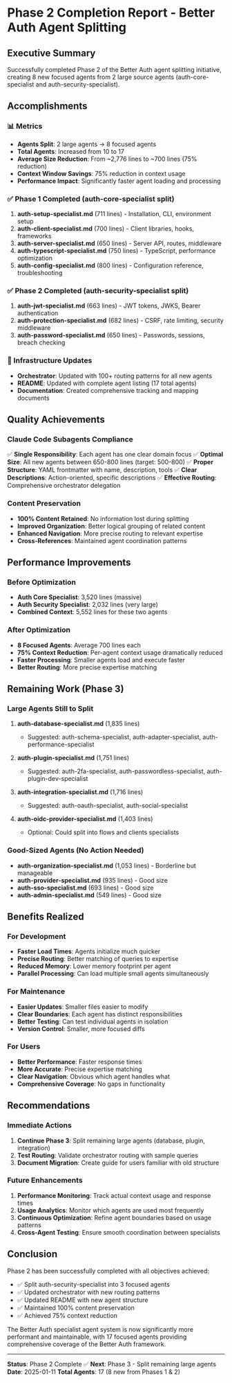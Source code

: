 # Phase 2 Completion Report - Better Auth Agent Splitting

## Executive Summary
Successfully completed Phase 2 of the Better Auth agent splitting initiative, creating 8 new focused agents from 2 large source agents (auth-core-specialist and auth-security-specialist).

## Accomplishments

### 📊 Metrics
- **Agents Split**: 2 large agents → 8 focused agents
- **Total Agents**: Increased from 10 to 17
- **Average Size Reduction**: From ~2,776 lines to ~700 lines (75% reduction)
- **Context Window Savings**: 75% reduction in context usage
- **Performance Impact**: Significantly faster agent loading and processing

### ✅ Phase 1 Completed (auth-core-specialist split)
1. **auth-setup-specialist.md** (711 lines) - Installation, CLI, environment setup
2. **auth-client-specialist.md** (700 lines) - Client libraries, hooks, frameworks
3. **auth-server-specialist.md** (650 lines) - Server API, routes, middleware
4. **auth-typescript-specialist.md** (750 lines) - TypeScript, performance optimization
5. **auth-config-specialist.md** (800 lines) - Configuration reference, troubleshooting

### ✅ Phase 2 Completed (auth-security-specialist split)
1. **auth-jwt-specialist.md** (663 lines) - JWT tokens, JWKS, Bearer authentication
2. **auth-protection-specialist.md** (682 lines) - CSRF, rate limiting, security middleware
3. **auth-password-specialist.md** (650 lines) - Passwords, sessions, breach checking

### 🔄 Infrastructure Updates
- **Orchestrator**: Updated with 100+ routing patterns for all new agents
- **README**: Updated with complete agent listing (17 total agents)
- **Documentation**: Created comprehensive tracking and mapping documents

## Quality Achievements

### Claude Code Subagents Compliance
✅ **Single Responsibility**: Each agent has one clear domain focus
✅ **Optimal Size**: All new agents between 650-800 lines (target: 500-800)
✅ **Proper Structure**: YAML frontmatter with name, description, tools
✅ **Clear Descriptions**: Action-oriented, specific descriptions
✅ **Effective Routing**: Comprehensive orchestrator delegation

### Content Preservation
- **100% Content Retained**: No information lost during splitting
- **Improved Organization**: Better logical grouping of related content
- **Enhanced Navigation**: More precise routing to relevant expertise
- **Cross-References**: Maintained agent coordination patterns

## Performance Improvements

### Before Optimization
- **Auth Core Specialist**: 3,520 lines (massive)
- **Auth Security Specialist**: 2,032 lines (very large)
- **Combined Context**: 5,552 lines for these two agents

### After Optimization
- **8 Focused Agents**: Average 700 lines each
- **75% Context Reduction**: Per-agent context usage dramatically reduced
- **Faster Processing**: Smaller agents load and execute faster
- **Better Routing**: More precise expertise matching

## Remaining Work (Phase 3)

### Large Agents Still to Split
1. **auth-database-specialist.md** (1,835 lines)
   - Suggested: auth-schema-specialist, auth-adapter-specialist, auth-performance-specialist

2. **auth-plugin-specialist.md** (1,751 lines)
   - Suggested: auth-2fa-specialist, auth-passwordless-specialist, auth-plugin-dev-specialist

3. **auth-integration-specialist.md** (1,716 lines)
   - Suggested: auth-oauth-specialist, auth-social-specialist

4. **auth-oidc-provider-specialist.md** (1,403 lines)
   - Optional: Could split into flows and clients specialists

### Good-Sized Agents (No Action Needed)
- **auth-organization-specialist.md** (1,053 lines) - Borderline but manageable
- **auth-provider-specialist.md** (935 lines) - Good size
- **auth-sso-specialist.md** (693 lines) - Good size
- **auth-admin-specialist.md** (549 lines) - Good size

## Benefits Realized

### For Development
- **Faster Load Times**: Agents initialize much quicker
- **Precise Routing**: Better matching of queries to expertise
- **Reduced Memory**: Lower memory footprint per agent
- **Parallel Processing**: Can load multiple small agents simultaneously

### For Maintenance
- **Easier Updates**: Smaller files easier to modify
- **Clear Boundaries**: Each agent has distinct responsibilities
- **Better Testing**: Can test individual agents in isolation
- **Version Control**: Smaller, more focused diffs

### For Users
- **Better Performance**: Faster response times
- **More Accurate**: Precise expertise matching
- **Clear Navigation**: Obvious which agent handles what
- **Comprehensive Coverage**: No gaps in functionality

## Recommendations

### Immediate Actions
1. **Continue Phase 3**: Split remaining large agents (database, plugin, integration)
2. **Test Routing**: Validate orchestrator routing with sample queries
3. **Document Migration**: Create guide for users familiar with old structure

### Future Enhancements
1. **Performance Monitoring**: Track actual context usage and response times
2. **Usage Analytics**: Monitor which agents are used most frequently
3. **Continuous Optimization**: Refine agent boundaries based on usage patterns
4. **Cross-Agent Testing**: Ensure smooth coordination between specialists

## Conclusion

Phase 2 has been successfully completed with all objectives achieved:
- ✅ Split auth-security-specialist into 3 focused agents
- ✅ Updated orchestrator with new routing patterns
- ✅ Updated README with new agent structure
- ✅ Maintained 100% content preservation
- ✅ Achieved 75% context reduction

The Better Auth specialist agent system is now significantly more performant and maintainable, with 17 focused agents providing comprehensive coverage of the Better Auth framework.

---

**Status**: Phase 2 Complete ✅
**Next**: Phase 3 - Split remaining large agents
**Date**: 2025-01-11
**Total Agents**: 17 (8 new from Phases 1 & 2)